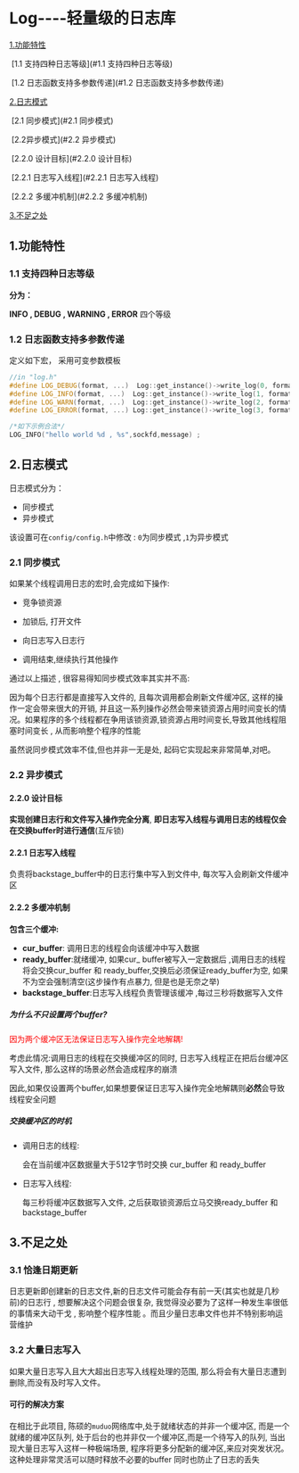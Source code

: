 # Log----轻量级的日志库

[1.功能特性](#1.功能特性)

​	[1.1 支持四种日志等级](#1.1 支持四种日志等级)

​	[1.2 日志函数支持多参数传递](#1.2 日志函数支持多参数传递)

[2.日志模式](#2.日志模式)

​	[2.1 同步模式](#2.1 同步模式)

​	[2.2异步模式](#2.2 异步模式)

​		[2.2.0 设计目标](#2.2.0 设计目标)

​		[2.2.1 日志写入线程](#2.2.1 日志写入线程)

​		[2.2.2 多缓冲机制](#2.2.2 多缓冲机制)

[3.不足之处](#3.不足之处)



## 1.功能特性

### 	1.1 支持四种日志等级

**分为：**

**INFO  , DEBUG ,  WARNING , ERROR** 四个等级



### 	1.2 日志函数支持多参数传递

定义如下宏， 采用可变参数模板

```c++
//in "log.h"
#define LOG_DEBUG(format, ...)  Log::get_instance()->write_log(0, format, ##__VA_ARGS__);
#define LOG_INFO(format, ...)  Log::get_instance()->write_log(1, format, ##__VA_ARGS__); 
#define LOG_WARN(format, ...)  Log::get_instance()->write_log(2, format, ##__VA_ARGS__); 
#define LOG_ERROR(format, ...) Log::get_instance()->write_log(3, format, ##__VA_ARGS__);

/*如下示例合法*/
LOG_INFO("hello world %d , %s",sockfd,message) ; 
```



## 2.日志模式

日志模式分为：

- 同步模式
- 异步模式

该设置可在`config/config.h`中修改 : `0`为同步模式 ,`1`为异步模式

### 	2.1 同步模式

如果某个线程调用日志的宏时,会完成如下操作:

- 竞争锁资源
- 加锁后, 打开文件
- 向日志写入日志行

- 调用结束,继续执行其他操作

通过以上描述 , 很容易得知同步模式效率其实并不高:

因为每个日志行都是直接写入文件的, 且每次调用都会刷新文件缓冲区, 这样的操作一定会带来很大的开销, 并且这一系列操作必然会带来锁资源占用时间变长的情况。如果程序的多个线程都在争用该锁资源,锁资源占用时间变长,导致其他线程阻塞时间变长 , 从而影响整个程序的性能

虽然说同步模式效率不佳,但也并非一无是处, 起码它实现起来非常简单,对吧。



### 	2.2 异步模式

#### 2.2.0 设计目标

**实现创建日志行和文件写入操作完全分离**, **即日志写入线程与调用日志的线程仅会在交换buffer时进行通信**(互斥锁)

#### 2.2.1 日志写入线程

负责将backstage_buffer中的日志行集中写入到文件中, 每次写入会刷新文件缓冲区

#### 2.2.2 多缓冲机制

**包含三个缓冲:**

- **cur_buffer**:  调用日志的线程会向该缓冲中写入数据
- **ready_buffer**:就绪缓冲, 如果cur_ buffer被写入一定数据后 ,调用日志的线程将会交换cur_buffer 和 ready_buffer,交换后必须保证ready_buffer为空, 如果不为空会强制清空(这步操作有点暴力, 但是也是无奈之举)
- **backstage_buffer**:日志写入线程负责管理该缓冲 ,每过三秒将数据写入文件

##### 		为什么不只设置两个buffer?

<font color =red>因为两个缓冲区无法保证日志写入操作完全地解耦!</font>

考虑此情况:调用日志的线程在交换缓冲区的同时, 日志写入线程正在把后台缓冲区写入文件, 那么这样的场景必然会造成程序的崩溃

因此,如果仅设置两个buffer,如果想要保证日志写入操作完全地解耦则**必然**会导致线程安全问题

##### 		交换缓冲区的时机

- 调用日志的线程:

  会在当前缓冲区数据量大于512字节时交换 cur_buffer 和  ready_buffer

- 日志写入线程:

  每三秒将缓冲区数据写入文件, 之后获取锁资源后立马交换ready_buffer 和 backstage_buffer

 

## 3.不足之处

### 	3.1 恰逢日期更新

日志更新即创建新的日志文件,新的日志文件可能会存有前一天(其实也就是几秒前)的日志行 ,  想要解决这个问题会很复杂, 我觉得没必要为了这样一种发生率很低的事情来大动干戈 ,  影响整个程序性能 。而且少量日志串文件也并不特别影响运营维护

### 	3.2 大量日志写入

如果大量日志写入且大大超出日志写入线程处理的范围, 那么将会有大量日志遭到删除,而没有及时写入文件。

#### 可行的解决方案

在相比于此项目, 陈硕的`muduo`网络库中,处于就绪状态的并非一个缓冲区, 而是一个就绪的缓冲区队列, 处于后台的也并非仅一个缓冲区,而是一个待写入的队列, 当出现大量日志写入这样一种极端场景, 程序将更多分配新的缓冲区,来应对突发状况。这种处理非常灵活可以随时释放不必要的buffer 同时也防止了日志的丢失